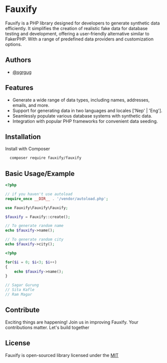 
# Fauxify

Fauxify is a PHP library designed for developers to generate synthetic data efficiently. It simplifies the creation of realistic fake data for database testing and development, offering a user-friendly alternative similar to FakerPHP. With a range of predefined data providers and customization options.


## Authors

- [@sgrgug](https://www.github.com/sgrgug)


## Features

- Generate a wide range of data types, including names, addresses, emails, and more.
- Support for generating data in two languages and locales ['Nep' | 'Eng'].
- Seamlessly populate various database systems with synthetic data.
- Integration with popular PHP frameworks for convenient data seeding.


## Installation

Install with Composer

```bash
  composer require fauxify/fauxify
```
    
## Basic Usage/Example

```php
<?php

// if you haven't use autoload
require_once __DIR__ . '/vendor/autoload.php';

use Fauxify\Fauxify\Fauxify;

$fauxify = Fauxify::create();

// To generate random name
echo $fauxify->name();

// To generate random city
echo $fauxify->city();
```

```php
<?php

for($i = 0; $i<3; $i++)
{
    echo $fauxify->name();
}

// Sagar Gurung
// Sita Kafle
// Ram Magar

```

## Contribute
Exciting things are happening! Join us in improving Fauxify. Your contributions matter. Let's build together
## License
Fauxify is open-sourced library licensed under the [MIT](https://github.com/sgrgug/fauxify/blob/master/LICENSE) 